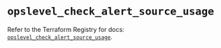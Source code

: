 # `opslevel_check_alert_source_usage`

Refer to the Terraform Registry for docs: [`opslevel_check_alert_source_usage`](https://registry.terraform.io/providers/opslevel/opslevel/1.6.3/docs/resources/check_alert_source_usage).
